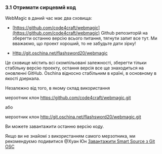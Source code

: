 ### 3.1 Отримати сирцевмй код

WebMagic в даний час має два сховища:

* [https://github.com/code4craft/webmagic](https://github.com/code4craft/webmagic)
Github репозиторій на зберегти останню версію всього питання, тягнути запит все тут. Ми вважаємо, що проект хороший, то не забудьте дати зірку!

* [Http://git.oschina.net/flashsword20/webmagic](http://git.oschina.net/flashsword20/webmagic)

Це сховище містить всі скомпільовані залежності, зберегти тільки стабільну версію проекту, остання версія все ще знаходиться на оновленні GitHub. Oschina відносно стабільним в країні, в основному в якості дзеркала.

Незалежно від того, в якому склад використання

мерзотник клон https://github.com/code4craft/webmagic.git

або

мерзотник клон http://git.oschina.net/flashsword20/webmagic.git

Ви можете завантажити останню версію коду.

Якщо ви не знайомі з використанням самого мерзотника, ми рекомендуємо подивитися @Хуан Юн [Завантажити Smart Source з Git OSC](http://my.oschina.net/huangyong/blog/200075)

